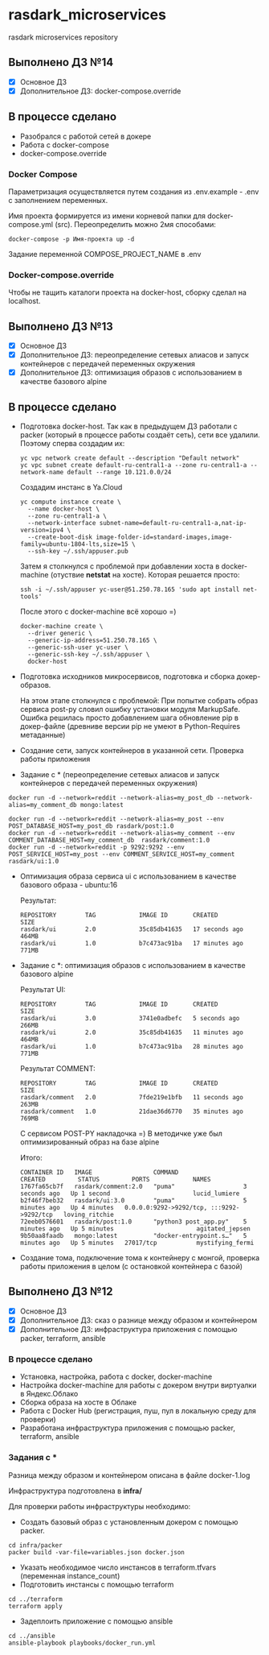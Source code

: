 # rasdark_microservices

rasdark microservices repository

## Выполнено ДЗ №14

- [x] Основное ДЗ
- [x] Дополнительное ДЗ: docker-compose.override

## В процессе сделано

- Разобрался с работой сетей в докере
- Работа с docker-compose
- docker-compose.override

### Docker Compose

Параметризация осуществляется путем создания из .env.example - .env с заполнением переменных.

Имя проекта формируется из имени корневой папки для docker-compose.yml (src). Переопределить можно
2мя способами:
```
docker-compose -p Имя-проекта up -d
```
Задание переменной COMPOSE_PROJECT_NAME в .env

### Docker-compose.override

Чтобы не тащить каталоги проекта на docker-host, сборку сделал на localhost.


## Выполнено ДЗ №13

- [x] Основное ДЗ
- [x] Дополнительное ДЗ: переопределение сетевых алиасов и запуск контейнеров с передачей переменных окружения
- [x] Дополнительное ДЗ: оптимизация образов с использованием в качестве базового alpine

## В процессе сделано

- Подготовка docker-host.
  Так как в предыдущем ДЗ работали с packer (который в процессе работы создаёт сеть), сети все
  удалили. Поэтому сперва создадим их:

  ```shell
  yc vpc network create default --description "Default network"
  yc vpc subnet create default-ru-central1-a --zone ru-central1-a --network-name default --range 10.121.0.0/24
  ```

  Создадим инстанс в Ya.Cloud

  ```shell
  yc compute instance create \
    --name docker-host \
    --zone ru-central1-a \
    --network-interface subnet-name=default-ru-central1-a,nat-ip-version=ipv4 \
    --create-boot-disk image-folder-id=standard-images,image-family=ubuntu-1804-lts,size=15 \
    --ssh-key ~/.ssh/appuser.pub
  ```

  Затем я столкнулся с проблемой при добавлении хоста в docker-machine (отуствие **netstat** на хосте).
  Которая решается просто:

  ```shell
  ssh -i ~/.ssh/appuser yc-user@51.250.78.165 'sudo apt install net-tools'
  ```

  После этого с docker-machine всё хорошо =)

  ```shell
  docker-machine create \
    --driver generic \
    --generic-ip-address=51.250.78.165 \
    --generic-ssh-user yc-user \
    --generic-ssh-key ~/.ssh/appuser \
    docker-host
  ```

- Подготовка исходников микросервисов, подготовка и сборка докер-образов.

  На этом этапе столкнулся с проблемой:
  При попытке собрать образ сервиса post-py словил ошибку установки модуля MarkupSafe.
  Ошибка решилась просто добавлением шага обновление pip в докер-файле (древниве версии pip не умеют в Python-Requires метаданные)

- Создание сети, запуск контейнеров в указанной сети. Проверка работы приложения
- Задание с * (переопределение сетевых алиасов и запуск контейнеров с передачей переменных окружения)

```shell
docker run -d --network=reddit --network-alias=my_post_db --network-alias=my_comment_db mongo:latest

docker run -d --network=reddit --network-alias=my_post --env POST_DATABASE_HOST=my_post_db rasdark/post:1.0
docker run -d --network=reddit --network-alias=my_comment --env COMMENT_DATABASE_HOST=my_comment_db  rasdark/comment:1.0
docker run -d --network=reddit -p 9292:9292 --env POST_SERVICE_HOST=my_post --env COMMENT_SERVICE_HOST=my_comment rasdark/ui:1.0
```

- Оптимизация образа сервиса ui с использованием в качестве базового образа - ubuntu:16

  Результат:

  ```shell
  REPOSITORY        TAG            IMAGE ID       CREATED          SIZE
  rasdark/ui        2.0            35c85db41635   17 seconds ago   464MB
  rasdark/ui        1.0            b7c473ac91ba   17 minutes ago   771MB
  ```

- Задание с *: оптимизация образов с использованием в качестве базового alpine

  Результат UI:

  ```shell
  REPOSITORY        TAG            IMAGE ID       CREATED          SIZE
  rasdark/ui        3.0            3741e0adbefc   5 seconds ago    266MB
  rasdark/ui        2.0            35c85db41635   11 minutes ago   464MB
  rasdark/ui        1.0            b7c473ac91ba   28 minutes ago   771MB
  ```

  Результат COMMENT:

  ```shell
  REPOSITORY        TAG            IMAGE ID       CREATED          SIZE
  rasdark/comment   2.0            7fde219e1bfb   11 seconds ago   263MB
  rasdark/comment   1.0            21dae36d6770   35 minutes ago   769MB
  ```

  С сервисом POST-PY накладочка =) В методичке уже был оптимизированный образ на базе alpine

  Итого:

  ```shell
  CONTAINER ID   IMAGE                 COMMAND                  CREATED         STATUS         PORTS            NAMES
  1767fa65cb7f   rasdark/comment:2.0   "puma"                   3 seconds ago   Up 1 second                       lucid_lumiere
  b2f46f7beb32   rasdark/ui:3.0        "puma"                   5 minutes ago   Up 4 minutes   0.0.0.0:9292->9292/tcp, :::9292->9292/tcp   loving_ritchie
  72eeb0576601   rasdark/post:1.0      "python3 post_app.py"    5 minutes ago   Up 5 minutes                       agitated_jepsen
  9b50aa8faadb   mongo:latest          "docker-entrypoint.s…"   5 minutes ago   Up 5 minutes   27017/tcp           mystifying_fermi
  ```

- Создание тома, подключение тома к контейнеру с монгой, проверка работы приложения в целом (с остановкой контейнера с базой)

## Выполнено ДЗ №12

- [x] Основное ДЗ
- [x] Дополнительное ДЗ: сказ о разнице между образом и контейнером
- [x] Дополнительное ДЗ: инфраструктура приложения с помощью packer, terraform, ansible

### В процессе сделано

- Установка, настройка, работа с docker, docker-machine
- Настройка docker-machine для работы с докером внутри виртуалки в Яндекс.Облако
- Сборка образа на хосте в Облаке
- Работа с Docker Hub (регистрация, пуш, пул в локальную среду для проверки)
- Разработана инфраструктура приложения с помощью packer, terraform, ansible

### Задания с *

Разница между образом и контейнером описана в файле docker-1.log

Инфраструктура подготовлена в **infra/**

Для проверки работы инфраструктуры необходимо:

- Создать базовый образ с установленным докером с помощью packer.

```shell
cd infra/packer
packer build -var-file=variables.json docker.json
```

- Указать необходимое число инстансов в terraform.tfvars (переменная instance_count)
- Подготовить инстансы с помощью terraform

```shell
cd ../terraform
terraform apply
```

- Задеплоить приложение с помощью ansible

```shell
cd ../ansible
ansible-playbook playbooks/docker_run.yml
```
